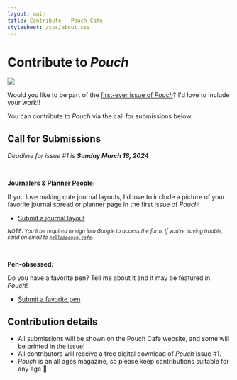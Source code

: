 ```yaml
---
layout: main
title: Contribute — Pouch Cafe
stylesheet: /css/about.css
---
```


<div class="page">

# Contribute to _Pouch_

<img src="/images/contribute-layout.png">

Would you like to be part of the [first-ever issue of _Pouch_](https://pouchcafe.gumroad.com/l/pouch-01)? 
I'd love to include your work!!

You can contribute to _Pouch_ via the call for submissions below.

## Call for Submissions

<p class="center">
  <em>Deadline for issue #1 is <strong>Sunday March 18, 2024</strong></em>
</p>

<br>

**Journalers & Planner People:**

If you love making cute journal layouts, I'd love to include a picture of your favorite journal spread or planner page in the first issue of _Pouch_!

- [Submit a journal layout](https://forms.gle/Qx75J1c5zr3Je9jT6)

<small><em>NOTE: You'll be required to sign into Google to access the form. If you're having trouble, send an email to <code>hello@pouch.cafe</code>.</em></small>

<br>

**Pen-obsessed:**

Do you have a favorite pen? Tell me about it and it may be featured in _Pouch_!

- [Submit a favorite pen](https://forms.gle/AhA7QJfkQkwXRVEe7)


## Contribution details

- All submissions will be shown on the Pouch Cafe website, and some will be printed in the issue!
- All contributors will receive a free digital download of _Pouch_ issue #1.
- _Pouch_ is an all ages magazine, so please keep contributions suitable for any age 💞

</div>